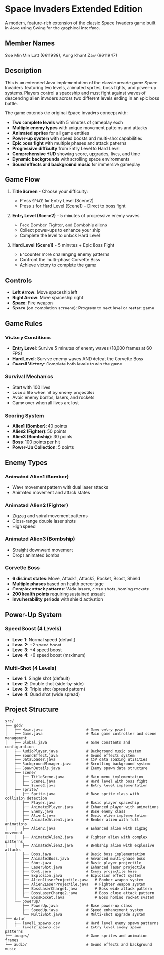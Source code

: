 # Space Invaders Extended Edition

A modern, feature-rich extension of the classic Space Invaders game built in Java using Swing for the graphical interface.

## Member Names
Soe Min Min Latt (6611938),
Aung Khant Zaw (6611947)
## Description

This is an extended Java implementation of the classic arcade game Space Invaders, featuring two levels, animated sprites, boss fights, and power-up systems. Players control a spaceship and must fight against waves of descending alien invaders across two different levels ending in an epic boss battle.

The game extends the original Space Invaders concept with:
* **Two complete levels** with 5 minutes of gameplay each
* **Multiple enemy types** with unique movement patterns and attacks
* **Animated sprites** for all game entities
* **Power-up system** with speed boosts and multi-shot capabilities
* **Epic boss fight** with multiple phases and attack patterns
* **Progressive difficulty** from Entry Level to Hard Level
* **Comprehensive HUD** showing score, upgrades, lives, and time
* **Dynamic backgrounds** with scrolling space environments
* **Sound effects and background music** for immersive gameplay

## Game Flow

1. **Title Screen** - Choose your difficulty:
    - Press `SPACE` for Entry Level (Scene2)
    - Press `1` for Hard Level (Scene1) - Direct to boss fight

2. **Entry Level (Scene2)** - 5 minutes of progressive enemy waves
    - Face Bomber, Fighter, and Bombship aliens
    - Collect power-ups to enhance your ship
    - Complete the level to unlock Hard Level

3. **Hard Level (Scene1)** - 5 minutes + Epic Boss Fight
    - Encounter more challenging enemy patterns
    - Confront the multi-phase Corvette Boss
    - Achieve victory to complete the game

## Controls

* **Left Arrow**: Move spaceship left
* **Right Arrow**: Move spaceship right
* **Space**: Fire weapon
* **Space** (on completion screens): Progress to next level or restart game

## Game Rules

### Victory Conditions
* **Entry Level**: Survive 5 minutes of enemy waves (18,000 frames at 60 FPS)
* **Hard Level**: Survive enemy waves AND defeat the Corvette Boss
* **Overall Victory**: Complete both levels to win the game

### Survival Mechanics
* Start with 100 lives
* Lose a life when hit by enemy projectiles
* Avoid enemy bombs, lasers, and rockets
* Game over when all lives are lost

### Scoring System
* **Alien1 (Bomber)**: 40 points
* **Alien2 (Fighter)**: 50 points
* **Alien3 (Bombship)**: 30 points
* **Boss**: 100 points per hit
* **Power-Up Collection**: 5 points

## Enemy Types

### Animated Alien1 (Bomber)
* Wave movement pattern with dual laser attacks
* Animated movement and attack states

### Animated Alien2 (Fighter)
* Zigzag and spiral movement patterns
* Close-range double laser shots
* High speed

### Animated Alien3 (Bombship)
* Straight downward movement
* Drops animated bombs

### Corvette Boss
* **6 distinct states**: Move, Attack1, Attack2, Rocket, Boost, Shield
* **Multiple phases** based on health percentage
* **Complex attack patterns**: Wide lasers, close shots, homing rockets
* **200 health points** requiring sustained assault
* **Invulnerability periods** with shield activation

## Power-Up System

### Speed Boost (4 Levels)
* **Level 1**: Normal speed (default)
* **Level 2**: +2 speed boost
* **Level 3**: +4 speed boost
* **Level 4**: +6 speed boost (maximum)

### Multi-Shot (4 Levels)
* **Level 1**: Single shot (default)
* **Level 2**: Double shot (side-by-side)
* **Level 3**: Triple shot (spread pattern)
* **Level 4**: Quad shot (wide spread)

## Project Structure

```
src/
├── gdd/
│   ├── Main.java                    # Game entry point
│   ├── Game.java                    # Main game controller and scene management
│   ├── Global.java                  # Game constants and configuration
│   ├── AudioPlayer.java             # Background music system
│   ├── SoundEffect.java             # Sound effects system
│   ├── DataLoader.java              # CSV data loading utilities
│   ├── BackgroundManager.java       # Scrolling background system
│   ├── SpawnDetails.java            # Enemy spawn data structure
│   ├── scene/
│   │   ├── TitleScene.java          # Main menu implementation
│   │   ├── Scene1.java              # Hard level with boss fight
│   │   └── Scene2.java              # Entry level implementation
│   ├── sprite/
│   │   ├── Sprite.java              # Base sprite class with collision detection
│   │   ├── Player.java              # Basic player spaceship
│   │   ├── AnimatedPlayer.java      # Enhanced player with animations
│   │   ├── Enemy.java               # Base enemy class
│   │   ├── Alien1.java              # Basic alien implementation
│   │   ├── AnimatedAlien1.java      # Bomber alien with full animations
│   │   ├── Alien2.java              # Enhanced alien with zigzag movement
│   │   ├── AnimatedAlien2.java      # Fighter alien with complex patterns
│   │   ├── AnimatedAlien3.java      # Bombship alien with explosive attacks
│   │   ├── Boss.java                # Basic boss implementation
│   │   ├── AnimatedBoss.java        # Advanced multi-phase boss
│   │   ├── Shot.java                # Basic player projectile
│   │   ├── LaserShot.java           # Enhanced laser projectile
│   │   ├── Bomb.java                # Enemy projectile base
│   │   ├── Explosion.java           # Explosion effect system
│   │   ├── Alien1LaserProjectile.java   # Bomber weapon system
│   │   ├── Alien2LaserProjectile.java   # Fighter weapon system
│   │   ├── BossLaserCharge1.java        # Boss wide attack pattern
│   │   ├── BossLaserCharge2.java        # Boss close attack pattern
│   │   └── BossRocket.java              # Boss homing rocket system
│   └── powerup/
│       ├── PowerUp.java             # Base power-up class
│       ├── SpeedUp.java             # Speed enhancement system
│       └── MultiShot.java           # Multi-shot upgrade system
├── data/
│   ├── level1_spawns.csv            # Hard level enemy spawn patterns
│   └── level2_spawns.csv            # Entry level enemy spawn patterns
├── images/                          # Game sprites and animation frames
└── audio/                           # Sound effects and background music
```


